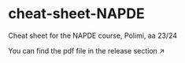# cheat-sheet-NAPDE
 Cheat sheet for the NAPDE course, Polimi, aa 23/24

 You can find the pdf file in the release section ↗️
